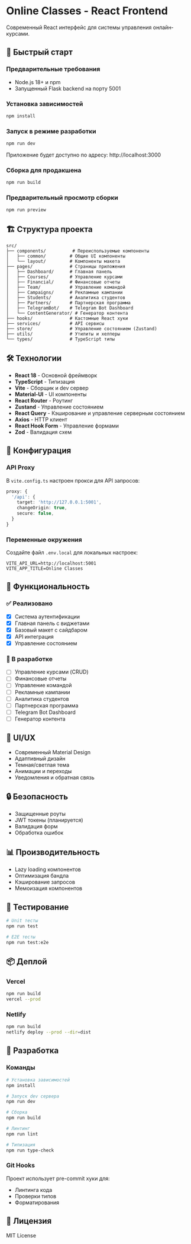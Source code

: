 # Online Classes - React Frontend

Современный React интерфейс для системы управления онлайн-курсами.

## 🚀 Быстрый старт

### Предварительные требования

- Node.js 18+ и npm
- Запущенный Flask backend на порту 5001

### Установка зависимостей

```bash
npm install
```

### Запуск в режиме разработки

```bash
npm run dev
```

Приложение будет доступно по адресу: http://localhost:3000

### Сборка для продакшена

```bash
npm run build
```

### Предварительный просмотр сборки

```bash
npm run preview
```

## 🏗️ Структура проекта

```
src/
├── components/          # Переиспользуемые компоненты
│   ├── common/         # Общие UI компоненты
│   └── layout/         # Компоненты макета
├── pages/              # Страницы приложения
│   ├── Dashboard/      # Главная панель
│   ├── Courses/        # Управление курсами
│   ├── Financial/      # Финансовые отчеты
│   ├── Team/           # Управление командой
│   ├── Campaigns/      # Рекламные кампании
│   ├── Students/       # Аналитика студентов
│   ├── Partners/       # Партнерская программа
│   ├── TelegramBot/    # Telegram Bot Dashboard
│   └── ContentGenerator/ # Генератор контента
├── hooks/              # Кастомные React хуки
├── services/           # API сервисы
├── store/              # Управление состоянием (Zustand)
├── utils/              # Утилиты и хелперы
└── types/              # TypeScript типы
```

## 🛠️ Технологии

- **React 18** - Основной фреймворк
- **TypeScript** - Типизация
- **Vite** - Сборщик и dev сервер
- **Material-UI** - UI компоненты
- **React Router** - Роутинг
- **Zustand** - Управление состоянием
- **React Query** - Кэширование и управление серверным состоянием
- **Axios** - HTTP клиент
- **React Hook Form** - Управление формами
- **Zod** - Валидация схем

## 🔧 Конфигурация

### API Proxy

В `vite.config.ts` настроен прокси для API запросов:

```typescript
proxy: {
  '/api': {
    target: 'http://127.0.0.1:5001',
    changeOrigin: true,
    secure: false,
  }
}
```

### Переменные окружения

Создайте файл `.env.local` для локальных настроек:

```env
VITE_API_URL=http://localhost:5001
VITE_APP_TITLE=Online Classes
```

## 📱 Функциональность

### ✅ Реализовано

- [x] Система аутентификации
- [x] Главная панель с виджетами
- [x] Базовый макет с сайдбаром
- [x] API интеграция
- [x] Управление состоянием

### 🚧 В разработке

- [ ] Управление курсами (CRUD)
- [ ] Финансовые отчеты
- [ ] Управление командой
- [ ] Рекламные кампании
- [ ] Аналитика студентов
- [ ] Партнерская программа
- [ ] Telegram Bot Dashboard
- [ ] Генератор контента

## 🎨 UI/UX

- Современный Material Design
- Адаптивный дизайн
- Темная/светлая тема
- Анимации и переходы
- Уведомления и обратная связь

## 🔒 Безопасность

- Защищенные роуты
- JWT токены (планируется)
- Валидация форм
- Обработка ошибок

## 📊 Производительность

- Lazy loading компонентов
- Оптимизация бандла
- Кэширование запросов
- Мемоизация компонентов

## 🧪 Тестирование

```bash
# Unit тесты
npm run test

# E2E тесты
npm run test:e2e
```

## 📦 Деплой

### Vercel

```bash
npm run build
vercel --prod
```

### Netlify

```bash
npm run build
netlify deploy --prod --dir=dist
```

## 🤝 Разработка

### Команды

```bash
# Установка зависимостей
npm install

# Запуск dev сервера
npm run dev

# Сборка
npm run build

# Линтинг
npm run lint

# Типизация
npm run type-check
```

### Git Hooks

Проект использует pre-commit хуки для:
- Линтинга кода
- Проверки типов
- Форматирования

## 📝 Лицензия

MIT License 